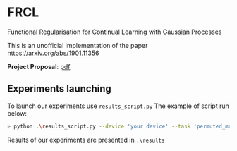 # FRCL
Functional Regularisation for Continual Learning with Gaussian Processes

This is an unofficial implementation of the paper https://arxiv.org/abs/1901.11356

**Project Proposal**: [pdf](https://drive.google.com/file/d/1AoGfMXKVplaxxKazk3kX9us1z8ZypY7t/view?usp=sharing)

## Experiments launching

To launch our experiments use `results_script.py`
The example of script run below:

```bash
> python .\results_script.py --device 'your device' --task 'permuted_mnist' --method 'baseline' --n_inducing 2
```

Results of our experiments are presented in `.\results`

